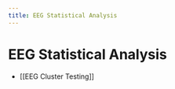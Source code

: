 ```yaml
---
title: EEG Statistical Analysis
---
```


# EEG Statistical Analysis
- [[EEG Cluster Testing]]






































































